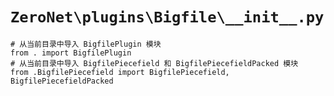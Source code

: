 # `ZeroNet\plugins\Bigfile\__init__.py`

```
# 从当前目录中导入 BigfilePlugin 模块
from . import BigfilePlugin
# 从当前目录中导入 BigfilePiecefield 和 BigfilePiecefieldPacked 模块
from .BigfilePiecefield import BigfilePiecefield, BigfilePiecefieldPacked
```